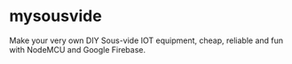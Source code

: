 # mysousvide
Make your very own DIY Sous-vide IOT equipment, cheap, reliable and fun with NodeMCU and Google Firebase.
